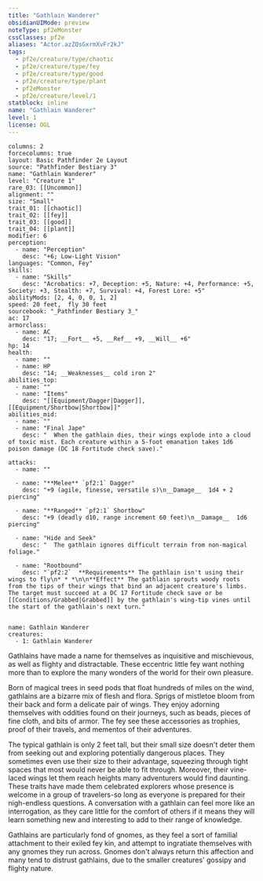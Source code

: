 ```yaml
---
title: "Gathlain Wanderer"
obsidianUIMode: preview
noteType: pf2eMonster
cssClasses: pf2e
aliases: "Actor.azZQsGxrmXvFr2kJ" 
tags:
  - pf2e/creature/type/chaotic
  - pf2e/creature/type/fey
  - pf2e/creature/type/good
  - pf2e/creature/type/plant
  - pf2eMonster
  - pf2e/creature/level/1
statblock: inline
name: "Gathlain Wanderer"
level: 1
license: OGL
---
```


```statblock
columns: 2
forcecolumns: true
layout: Basic Pathfinder 2e Layout
source: "Pathfinder Bestiary 3"
name: "Gathlain Wanderer"
level: "Creature 1"
rare_03: [[Uncommon]]
alignment: ""
size: "Small"
trait_01: [[chaotic]]
trait_02: [[fey]]
trait_03: [[good]]
trait_04: [[plant]]
modifier: 6
perception:
  - name: "Perception"
    desc: "+6; Low-Light Vision"
languages: "Common, Fey"
skills:
  - name: "Skills"
    desc: "Acrobatics: +7, Deception: +5, Nature: +4, Performance: +5, Society: +3, Stealth: +7, Survival: +4, Forest Lore: +5"
abilityMods: [2, 4, 0, 0, 1, 2]
speed: 20 feet,  fly 30 feet
sourcebook: "_Pathfinder Bestiary 3_"
ac: 17
armorclass:
  - name: AC
    desc: "17; __Fort__ +5, __Ref__ +9, __Will__ +6"
hp: 14
health:
  - name: ""
  - name: HP
    desc: "14; __Weaknesses__ cold iron 2"
abilities_top:
  - name: ""
  - name: "Items"
    desc: "[[Equipment/Dagger|Dagger]], [[Equipment/Shortbow|Shortbow]]"
abilities_mid:
  - name: ""
  - name: "Final Jape"
    desc: "  When the gathlain dies, their wings explode into a cloud of toxic mist. Each creature within a 5-foot emanation takes 1d6 poison damage (DC 18 Fortitude check save)."

attacks:
  - name: ""

  - name: "**Melee** `pf2:1` Dagger"
    desc: "+9 (agile, finesse, versatile s)\n__Damage__  1d4 + 2 piercing"

  - name: "**Ranged** `pf2:1` Shortbow"
    desc: "+9 (deadly d10, range increment 60 feet)\n__Damage__  1d6 piercing"

  - name: "Hide and Seek"
    desc: "  The gathlain ignores difficult terrain from non-magical foliage."

  - name: "Rootbound"
    desc: "`pf2:2`  **Requirements** The gathlain isn't using their wings to fly\n* * *\n\n**Effect** The gathlain sprouts woody roots from the tips of their wings that bind an adjacent creature's limbs. The target must succeed at a DC 17 Fortitude check save or be [[Conditions/Grabbed|Grabbed]] by the gathlain's wing-tip vines until the start of the gathlain's next turn."
 
```

```encounter-table
name: Gathlain Wanderer
creatures:
  - 1: Gathlain Wanderer
```



Gathlains have made a name for themselves as inquisitive and mischievous, as well as flighty and distractable. These eccentric little fey want nothing more than to explore the many wonders of the world for their own pleasure.

Born of magical trees in seed pods that float hundreds of miles on the wind, gathlains are a bizarre mix of flesh and flora. Sprigs of mistletoe bloom from their back and form a delicate pair of wings. They enjoy adorning themselves with oddities found on their journeys, such as beads, pieces of fine cloth, and bits of armor. The fey see these accessories as trophies, proof of their travels, and mementos of their adventures.

The typical gathlain is only 2 feet tall, but their small size doesn't deter them from seeking out and exploring potentially dangerous places. They sometimes even use their size to their advantage, squeezing through tight spaces that most would never be able to fit through. Moreover, their vine-laced wings let them reach heights many adventurers would find daunting. These traits have made them celebrated explorers whose presence is welcome in a group of travelers-so long as everyone is prepared for their nigh-endless questions. A conversation with a gathlain can feel more like an interrogation, as they care little for the comfort of others if it means they will learn something new and interesting to add to their range of knowledge.

Gathlains are particularly fond of gnomes, as they feel a sort of familial attachment to their exiled fey kin, and attempt to ingratiate themselves with any gnomes they run across. Gnomes don't always return this affection and many tend to distrust gathlains, due to the smaller creatures' gossipy and flighty nature.
